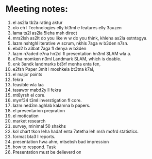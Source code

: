 # Meeting notes:
1. el as2la tb2a rating aktur
2. olo eh l Technologies elly bt3ml e features elly 3auzen 
3. lama ts2l as2la 5leha msh direct
4. mrs2lsh as2lt do you like w  w do you think, khleha as2la estntagya.
5. lazm nshtghl iterative w scrum, nkhls 7aga w b3den n7sn.
6. ebd2 b a3bat 7aga fl denya w b3den
7. lazm n7aded  e7na hn2ol fl presentation hn3ml SLAM wla a.
8. e7na momken n3ml Landmark SLAM, which is doable.
9. enk 3andk landmarks bt3rf menha enta fen, 
10. e2fsh Paper 3mlt l moshkela bt3tna k7al, 
11. el major points
1. fekra
2. feasible wla laa
3. tasawor mabd2y ll fekra
4. mt8yrsh el core.
12. mynf34 t3ml inverstigation fl core.
13. lazm ned3m aghlab kalamna b papers.
14. el presentarion prepration
1. el motication
2. market research
3. survey, minimal 50 shakhs
4. kol chart tkon leha hadaf enta 7atetha leh msh mofrd statistics.
15. format bta3 l reports.
16. presentation hwa ahm, mtsebsh bad impression
17. how to respond.
Task
1. Presentation must be delieverd on